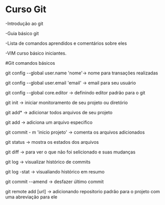 # Curso Git
-Introdução ao git

-Guia básico git

-Lista de comandos aprendidos e comentários sobre eles


-VIM curso básico iniciantes.

#Git comandos básicos

git config --global user.name 'nome'-> nome para transações realizadas

git config --global user.email 'email' -> email para seu usuário

git config --global core.editor -> definindo editor padrão para o git

git init -> iniciar monitoramento de seu projeto ou diretório

git add* -> adicionar todos arquivos de seu projeto

git add -> adiciona um arquivo especifico

git commit - m 'inicio projeto' -> comenta os arquivos adicionados

git status -> mostra os estados dos arquivos

git diff -> para ver o que não foi selicionado e suas mudanças

git log -> visualizar histórico de commits

git log -stat -> visualiando histórico em resumo

git commit --amend -> desfazer último commit

git remote add <abreviacao> [url] -> adicionando repositorio padrão para o projeto com uma abreviação para ele
